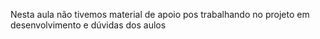 Nesta aula não tivemos material de apoio pos trabalhando no projeto em desenvolvimento e dúvidas dos aulos